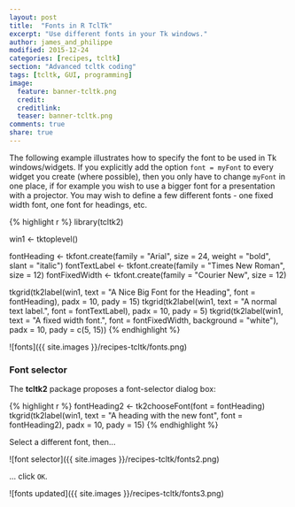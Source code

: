 ```yaml
---
layout: post
title:  "Fonts in R TclTk"
excerpt: "Use different fonts in your Tk windows."
author: james_and_philippe
modified: 2015-12-24
categories: [recipes, tcltk]
section: "Advanced tcltk coding"
tags: [tcltk, GUI, programming]
image:
  feature: banner-tcltk.png
  credit: 
  creditlink: 
  teaser: banner-tcltk.png
comments: true
share: true
---
```


The following example illustrates how to specify the font to be used in Tk windows/widgets. If you explicitly add the option `font = myFont` to every widget you create (where possible), then you only have to change `myFont` in one place, if for example you wish to use a bigger font for a presentation with a projector. You may wish to define a few different fonts - one fixed width font, one font for headings, etc.


{% highlight r %}
library(tcltk2)

win1 <- tktoplevel()

fontHeading <- tkfont.create(family = "Arial", size = 24,
  weight = "bold", slant = "italic")
fontTextLabel <- tkfont.create(family = "Times New Roman", size = 12)
fontFixedWidth <- tkfont.create(family = "Courier New", size = 12)

tkgrid(tk2label(win1, text = "A Nice Big Font for the Heading",
  font = fontHeading), padx = 10, pady = 15)
tkgrid(tk2label(win1, text = "A normal text label.",
  font = fontTextLabel), padx = 10, pady = 5)
tkgrid(tk2label(win1, text = "A fixed width font.",
  font = fontFixedWidth, background = "white"), padx = 10, pady = c(5, 15))
{% endhighlight %}

![fonts]({{ site.images }}/recipes-tcltk/fonts.png)


### Font selector

The **tcltk2** package proposes a font-selector dialog box:


{% highlight r %}
fontHeading2 <- tk2chooseFont(font = fontHeading)
tkgrid(tk2label(win1, text = "A heading with the new font",
  font = fontHeading2), padx = 10, pady = 15)
{% endhighlight %}

Select a different font, then...

![font selector]({{ site.images }}/recipes-tcltk/fonts2.png)

... click `OK`.

![fonts updated]({{ site.images }}/recipes-tcltk/fonts3.png)


